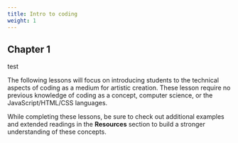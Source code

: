 ```yaml
---
title: Intro to coding
weight: 1
---
```

## Chapter 1

test 

The following lessons will focus on introducing students to the technical aspects of coding as a medium for artistic creation. These lesson require no previous knowledge of coding as a concept, computer science, or the JavaScript/HTML/CSS languages.

While completing these lessons, be sure to check out additional examples and extended readings in the **Resources** section to build a stronger understanding of these concepts.
